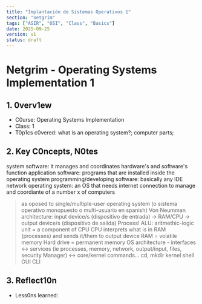 ```yaml
---
title: "Implantación de Sistemas Operativos 1"
section: "netgrim"
tags: ["ASIR", "OSI", "Class", "Basics"]
date: 2025-09-25
version: v1
status: draft
---
```


# Netgrim - Operating Systems Implementation 1

## 1. 0verv1ew
- C0urse: Operating Systems Implementation
- Class: 1
- T0p1cs c0vered: what is an operating system?; computer parts;

## 2. Key C0ncepts, N0tes

system software: it manages and coordinates hardware's and software's function
application software: programs that are installed inside the operating system
programming/developing software: basically any IDE
network operating system: an OS that needs internet connection to manage and coordiante of a number x of computers
> as oposed to single/multiple-user operating system (o sistema operativo monopuesto o multi-usuario en spanish)
Von Neumman architecture: input device/s (dispositivo de entrada) -> RAM/CPU -> output device/s (dispositivo de salida)
> Process!
> ALU: aritmethic-logic unit = a component of CPU
> CPU interprets what is in RAM (processes) and sends it/them to output device
RAM = volatile memory
Hard drive = permanent memory
OS architecture - interfaces <-> services (ie processes, memory, network, output/input, files, security Manager) <-> core/kernel
commands... cd, mkdir
kernel
shell
> GUI
> CLI

## 3. Reflect10n
- Less0ns learned:<br> 

